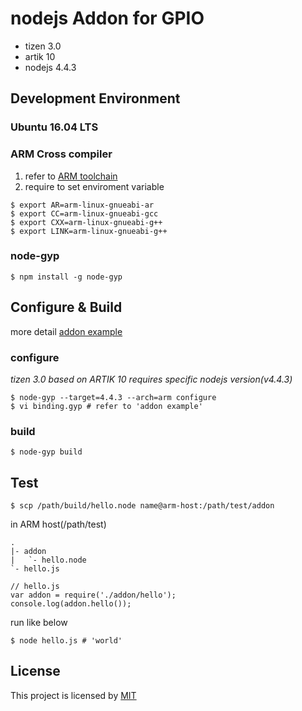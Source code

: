 # nodejs Addon for GPIO

- tizen 3.0
- artik 10
- nodejs 4.4.3

## Development Environment

### Ubuntu 16.04 LTS

### ARM Cross compiler

1. refer to [ARM toolchain](http://www.acmesystems.it/arm9_toolchain)
2. require to set enviroment variable

```
$ export AR=arm-linux-gnueabi-ar
$ export CC=arm-linux-gnueabi-gcc
$ export CXX=arm-linux-gnueabi-g++
$ export LINK=arm-linux-gnueabi-g++
```

### node-gyp

```
$ npm install -g node-gyp
```

## Configure & Build

more detail [addon example](https://github.com/artik-snu/node-addon-gpio/tree/master/examples/hello)

### configure

*tizen 3.0 based on ARTIK 10 requires specific nodejs version(v4.4.3)*

```
$ node-gyp --target=4.4.3 --arch=arm configure
$ vi binding.gyp # refer to 'addon example'
```

### build

```
$ node-gyp build
```

## Test

```
$ scp /path/build/hello.node name@arm-host:/path/test/addon
```

in ARM host(/path/test)

```
.
|- addon
|	`- hello.node
`- hello.js
```

```
// hello.js
var addon = require('./addon/hello');
console.log(addon.hello());
```

run like below

```
$ node hello.js # 'world'
```

## License

This project is licensed by [MIT](https://github.com/artik-snu/node-addon-gpio/blob/master/LICENSE)
